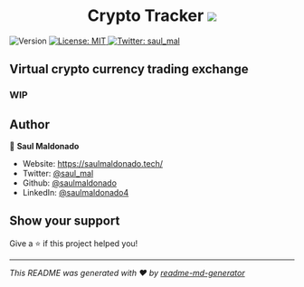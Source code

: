 <h1 align="center">Crypto Tracker <img src='https://raw.githubusercontent.com/spothq/cryptocurrency-icons/master/32/icon/btc.png'>
</h1>
<p>
  <img alt="Version" src="https://img.shields.io/badge/version-1-blue.svg?cacheSeconds=2592000" />
  <a href="#" target="_blank">
    <img alt="License: MIT" src="https://img.shields.io/badge/License-MIT-yellow.svg" />
  </a>
  <a href="https://twitter.com/saul_mal" target="_blank">
    <img alt="Twitter: saul_mal" src="https://img.shields.io/twitter/follow/saul_mal.svg?style=social" />
  </a>
</p>

## Virtual crypto currency trading exchange

### WIP

## Author

👤 **Saul Maldonado**

- Website: https://saulmaldonado.tech/
- Twitter: [@saul_mal](https://twitter.com/saul_mal)
- Github: [@saulmaldonado](https://github.com/saulmaldonado)
- LinkedIn: [@saulmaldonado4](https://linkedin.com/in/saulmaldonado4)

## Show your support

Give a ⭐️ if this project helped you!

---

_This README was generated with ❤️ by [readme-md-generator](https://github.com/kefranabg/readme-md-generator)_
